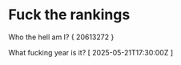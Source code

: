 # Fuck the rankings

Who the hell am I?
{ 20613272 }

What fucking year is it?
[ 2025-05-21T17:30:00Z ]
